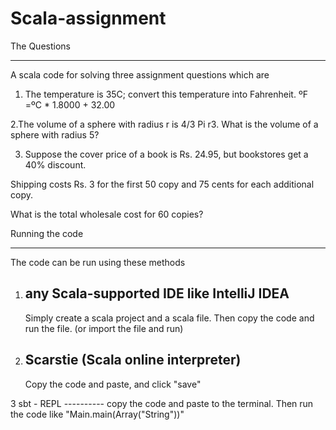 # Scala-assignment
The Questions
_____________

A scala code for solving three assignment questions which are 

1. The temperature is 35C; convert this temperature into Fahrenheit.
ºF =ºC * 1.8000 + 32.00

2.The volume of a sphere with radius r is 4/3 Pi r3. What is the volume of a sphere with radius 5?

3. Suppose the cover price of a book is Rs. 24.95, but bookstores get a 40% discount. 

Shipping costs Rs. 3 for the first 50 copy and 75 cents for each additional copy. 

What is the total wholesale cost for 60 copies?


Running the code
_________________

The code can be run using these methods

  1. any Scala-supported IDE like IntelliJ IDEA 
     ---------------------------------------------
     Simply create a scala project and a scala file. Then copy the code and run the file. (or import the file and run)   
        
  2. Scarstie (Scala online interpreter)
     -----------------------------------
     Copy the code and paste, and click "save"
     
  3  sbt - REPL
     ----------
     copy the code and paste to the terminal. Then run the code like "Main.main(Array("String"))"
     
 
